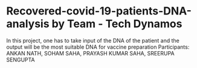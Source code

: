 # Recovered-covid-19-patients-DNA-analysis by Team - Tech Dynamos
In this project, one has to take input of the DNA of the patient and the output will be the most suitable DNA for vaccine preparation
Participants: ANKAN NATH,
              SOHAM SAHA,
              PRAYASH KUMAR SAHA,
              SREERUPA SENGUPTA
